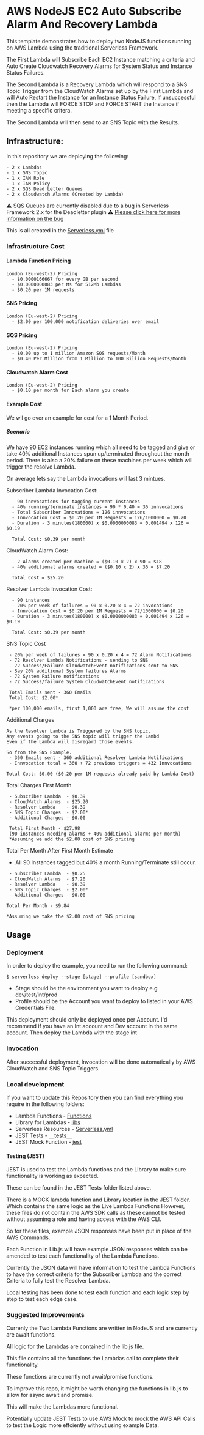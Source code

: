 <!--
title: 'AWS NodeJS EC2 Auto Subscribe Alarm And Recovery Lambda'
description: 'This template demonstrates how to deploy two NodeJS functions running on AWS Lambda using the traditional Serverless Framework. The First Lambda will Subscribe Each EC2 Instance matching a criteria and Auto Create Cloudwatch Recovery Alarms for System Status and Instance Status Failures. The Second Lambda is a Recovery Lambda which will respond to a SNS Topic Trigger from the CloudWatch Alarms set up by the First Lambda and will Auto Restart the Instance for an Instance Status Failure, If unsuccessful then the Lambda will FORCE STOP and FORCE START the Instance if meeting a specific critera. The Second Lambda will then send to an SNS Topic with the Results.' 
layout: Doc 
framework: v2 
platform: AWS 
language: nodeJS 
priority: 1 
authorLink: 'https://github.com/SeanJ88' 
authorName: 'Sean Jones.' 
companyName: 'DevOpsGroup' 
-->
# AWS NodeJS EC2 Auto Subscribe Alarm And Recovery Lambda

This template demonstrates how to deploy two NodeJS functions running on AWS Lambda using the traditional Serverless Framework. 

The First Lambda will Subscribe Each EC2 Instance matching a criteria and Auto Create Cloudwatch Recovery Alarms for System Status and Instance Status Failures. 

The Second Lambda is a Recovery Lambda which will respond to a SNS Topic Trigger from the CloudWatch Alarms set up by the First Lambda and will Auto Restart the Instance for an Instance Status Failure, If unsuccessful then the Lambda will FORCE STOP and FORCE START the Instance if meeting a specific critera. 

The Second Lambda will then send to an SNS Topic with the Results.


## Infrastructure:

In this repository we are deploying the following:

```
- 2 x Lambdas
- 1 x SNS Topic
- 1 x IAM Role
- 1 x IAM Policy
- 2 x SQS Dead Letter Queues 
- 2 x Cloudwatch Alarms (Created by Lambda)
```
:warning: SQS Queues are currently disabled due to a bug in Serverless Framework 2.x for the Deadletter plugin :warning: 
[Please click here for more information on the bug](https://github.com/gmetzker/serverless-plugin-lambda-dead-letter/issues/46)

This is all created in the [Serverless.yml](https://github.com/SeanJ88/EC2-Auto-recovery/blob/main/serverless.yml) file

### Infrastructure Cost

#### Lambda Function Pricing
```
London (Eu-west-2) Pricing
  - $0.0000166667 for every GB per second
  - $0.0000000083 per Ms for 512Mb Lambdas
  - $0.20 per 1M requests
```

#### SNS Pricing
```
London (Eu-west-2) Pricing
  - $2.00 per 100,000 notification deliveries over email
```

#### SQS Pricing
```
London (Eu-west-2) Pricing
  - $0.00 up to 1 million Amazon SQS requests/Month
  - $0.40 Per Million from 1 Million to 100 Billion Requests/Month
```

#### Cloudwatch Alarm Cost
```
London (Eu-west-2) Pricing
  - $0.10 per month for Each alarm you create 
```
#### Example Cost

We wll go over an example for cost for a 1 Month Period.

##### Scenario

We have 90 EC2 instances running which all 
need to be tagged and give or take 40% additional Instances
spun up/terminated throughout the month period. 
There is also a 20% failure on these machines per week 
which will trigger the resolve Lambda.

On average lets say the Lambda invocations will last 3 mintues.


Subscriber Lambda Invocation Cost: 
```
  - 90 innvocations for tagging current Instances
  - 40% running/terminate instances = 90 * 0.40 = 36 innvocations
  - Total Subscriber Innovations = 126 innvocations
  - Innvocation Cost = $0.20 per 1M Requests = 126/1000000 = $0.20
  - Duration - 3 minutes(180000) x $0.0000000083 = 0.001494 x 126 = $0.19

  Total Cost: $0.39 per month
```

CloudWatch Alarm Cost:
```
  - 2 Alarms created per machine = ($0.10 x 2) x 90 = $18
  - 40% additional alarms created = ($0.10 x 2) x 36 = $7.20
    
  Total Cost = $25.20
```

Resolver Lambda Invocation Cost:
```
  - 90 instances
  - 20% per week of failures = 90 x 0.20 x 4 = 72 invocations
  - Innvocation Cost = $0.20 per 1M Requests = 72/1000000 = $0.20
  - Duration - 3 minutes(180000) x $0.0000000083 = 0.001494 x 126 = $0.19
  
  Total Cost: $0.39 per month
```

SNS Topic Cost
```
 - 20% per week of failures = 90 x 0.20 x 4 = 72 Alarm Notifications
 - 72 Resolver Lambda Notifications - sending to SNS
 - 72 Success/Failure CloudwatchEvent notifications sent to SNS
 - Say 20% additional System failures Alarms
 - 72 System Failure notifications
 - 72 Success/failure System CloudwatchEvent notifications
 
 Total Emails sent - 360 Emails
 Total Cost: $2.00* 
 
 *per 100,000 emails, first 1,000 are free, We will assume the cost
```

Additional Charges
```
As the Resolver Lambda is Triggered by the SNS topic.
Any events going to the SNS topic will trigger the Lambd
Even if the Lambda will disregard those events.

So from the SNS Example. 
 - 360 Emails sent - 360 additional Resolver Lambda Notifications
 - Innvocation total = 360 + 72 previous triggers = 432 Innvocations

Total Cost: $0.00 ($0.20 per 1M requests already paid by Lambda Cost)
```

Total Charges First Month
```
 - Subscriber Lambda  - $0.39
 - CloudWatch Alarms  - $25.20
 - Resolver Lambda    - $0.39
 - SNS Topic Charges  - $2.00*
 - Additional Charges - $0.00

 Total First Month - $27.98
 (90 instances needing alarms + 40% additional alarms per month)
 *Assuming we add the $2.00 cost of SNS pricing
```

 Total Per Month After First Month Estimate 
  - All 90 Instances tagged but 40% a month Running/Terminate still occur.
```
 - Subscriber Lambda  - $0.25
 - CloudWatch Alarms  - $7.20
 - Resolver Lambda    - $0.39
 - SNS Topic Charges  - $2.00*
 - Additional Charges - $0.00

Total Per Month - $9.84

*Assuming we take the $2.00 cost of SNS pricing
```
## Usage

### Deployment

In order to deploy the example, you need to run the following command:

```
$ serverless deploy --stage [stage] --profile [sandbox]
```

- Stage should be the environment you want to deploy e.g dev/test/int/prod
- Profile should be the Account you want to deploy to listed in your AWS Credentials File.

This deployment should only be deployed once per Account.
I'd recommend if you have an Int account and Dev account in the same account. Then deploy the Lambda with the stage int
### Invocation

After successful deployment, Invocation will be done automatically 
by AWS CloudWatch and SNS Topic Triggers.

### Local development

If you want to update this Repository then you can find everything
you require in the following folders:

- Lambda Functions     - [Functions]()
- Library for Lambdas  - [libs]()
- Serverless Resources - [Serverless.yml]()
- JEST Tests           - [`__`tests`__`]()
- JEST Mock Function   - [jest]()

#### Testing (JEST)

JEST is used to test the Lambda functions and the Library to make
sure functionality is working as expected.

These can be found in the JEST Tests folder listed above.

There is a MOCK lambda function and Library location in the JEST
folder. Which contains the same logic as the Live Lambda Functions
However, these files do not contain the AWS SDK calls as these 
cannot be tested without assuming a role and having access with the AWS CLI.

So for these files, example JSON responses have been put in 
place of the AWS Commands. 

Each Function in Lib.js will have example JSON responses which can 
be amended to test each functionality of the Lambda Functions.

Currently the JSON data will have information to test the Lambda
Functions to have the correct criteria for the Subscriber Lambda and
the correct Criteria to fully test the Resolver Lambda.

Local testing has been done to test each function and each logic
step by step to test each edge case.

### Suggested Improvements

Currenly the Two Lambda Functions are written in NodeJS and are 
currently are await functions.

All logic for the Lambdas are contained in the lib.js file.

This file contains all the functions the Lambdas call to complete 
their functionality.

These functions are currently not await/promise functions.

To improve this repo, it might be worth changing the functions in 
lib.js to allow for async await and promise.

This will make the Lambdas more functional.

Potentially update JEST Tests to use AWS Mock to mock the AWS
API Calls to test the Logic more effciently without using example Data.